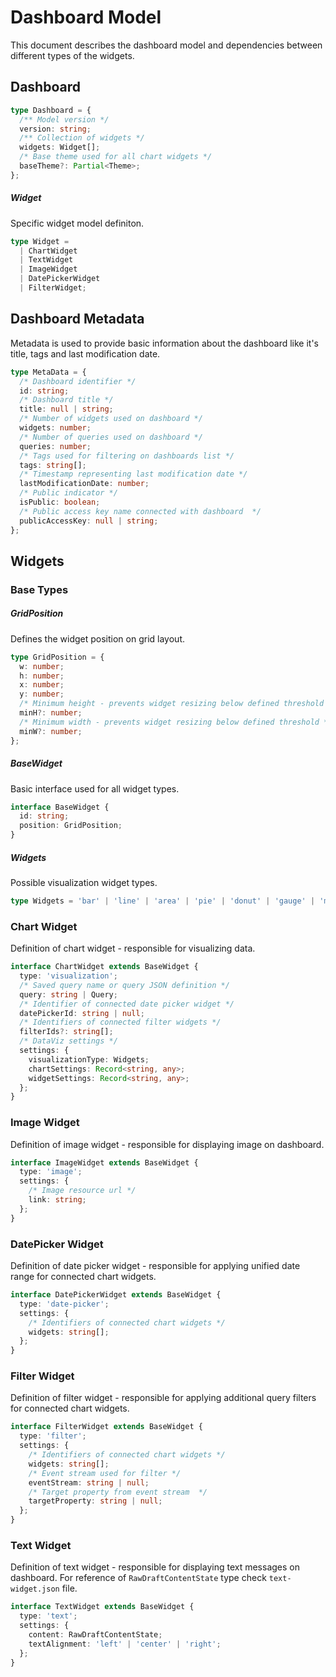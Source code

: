 # Dashboard Model

This document describes the dashboard model and dependencies between different types of the widgets.

## Dashboard

```typescript
type Dashboard = {
  /** Model version */
  version: string;
  /** Collection of widgets */
  widgets: Widget[];
  /* Base theme used for all chart widgets */
  baseTheme?: Partial<Theme>;
};
```

##### Widget

Specific widget model definiton.

```typescript
type Widget =
  | ChartWidget
  | TextWidget
  | ImageWidget
  | DatePickerWidget
  | FilterWidget;
```

## Dashboard Metadata

Metadata is used to provide basic information about the dashboard like it's title, tags and last modification date.

```typescript
type MetaData = {
  /* Dashboard identifier */
  id: string;
  /* Dashboard title */
  title: null | string;
  /* Number of widgets used on dashboard */
  widgets: number;
  /* Number of queries used on dashboard */
  queries: number;
  /* Tags used for filtering on dashboards list */
  tags: string[];
  /* Timestamp representing last modification date */
  lastModificationDate: number;
  /* Public indicator */
  isPublic: boolean;
  /* Public access key name connected with dashboard  */
  publicAccessKey: null | string;
};
```

## Widgets

### Base Types

##### GridPosition

Defines the widget position on grid layout.

```typescript
type GridPosition = {
  w: number;
  h: number;
  x: number;
  y: number;
  /* Minimum height - prevents widget resizing below defined threshold */
  minH?: number;
  /* Minimum width - prevents widget resizing below defined threshold */
  minW?: number;
};
```

##### BaseWidget

Basic interface used for all widget types.

```typescript
interface BaseWidget {
  id: string;
  position: GridPosition;
}
```

##### Widgets

Possible visualization widget types.

```typescript
type Widgets = 'bar' | 'line' | 'area' | 'pie' | 'donut' | 'gauge' | 'metric' | 'funnel' | 'choropleth' | 'bubble' | 'heatmap' | 'table';
```

### Chart Widget

Definition of chart widget - responsible for visualizing data.

```typescript
interface ChartWidget extends BaseWidget {
  type: 'visualization';
  /* Saved query name or query JSON definition */
  query: string | Query;
  /* Identifier of connected date picker widget */
  datePickerId: string | null;
  /* Identifiers of connected filter widgets */
  filterIds?: string[];
  /* DataViz settings */
  settings: {
    visualizationType: Widgets;
    chartSettings: Record<string, any>;
    widgetSettings: Record<string, any>;
  };
}
```

### Image Widget

Definition of image widget - responsible for displaying image on dashboard.

```typescript
interface ImageWidget extends BaseWidget {
  type: 'image';
  settings: {
    /* Image resource url */
    link: string;
  };
}
```

### DatePicker Widget

Definition of date picker widget - responsible for applying unified date range for connected chart widgets.

```typescript
interface DatePickerWidget extends BaseWidget {
  type: 'date-picker';
  settings: {
    /* Identifiers of connected chart widgets */
    widgets: string[];
  };
}
```

### Filter Widget

Definition of filter widget - responsible for applying additional query filters for connected chart widgets.

```typescript
interface FilterWidget extends BaseWidget {
  type: 'filter';
  settings: {
    /* Identifiers of connected chart widgets */
    widgets: string[];
    /* Event stream used for filter */
    eventStream: string | null;
    /* Target property from event stream  */
    targetProperty: string | null;
  };
}
```

### Text Widget

Definition of text widget - responsible for displaying text messages on dashboard. For reference of `RawDraftContentState` type check `text-widget.json` file.

```typescript
interface TextWidget extends BaseWidget {
  type: 'text';
  settings: {
    content: RawDraftContentState;
    textAlignment: 'left' | 'center' | 'right';
  };
}
```
